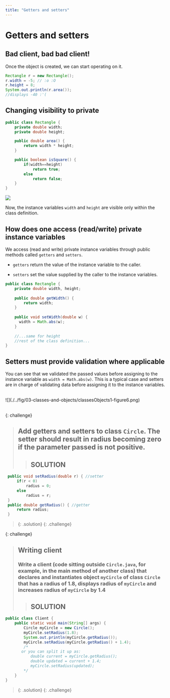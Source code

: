 ```yaml
---
title: "Getters and setters"
---
```

# Getters and setters


## Bad client, bad bad client!

Once the object is created, we can start operating on it.

```java
Rectangle r = new Rectangle();
r.width = -5; // :o :O
r.height = 8;
System.out.println(r.area()); 
//displays -40 :'(
```

## Changing visibility to private

```java
public class Rectangle {
	private double width;
	private double height;

	public double area() {
		return width * height;
	}

	public boolean isSquare() {
		if(width==height)
			return true;
		else
			return false;
    }
}
```

![](./../fig/03-classes-and-objects/classesObjects1-figure5.png)

Now, the instance variables `width` and `height` are visible only within
the class definition.

## How does one access (read/write) private instance variables

We access (read and write) private instance variables through public
methods called `getters` and `setters`.

-   `getters` return the value of the instance variable to the caller.

-   `setters` set the value supplied by the caller to the instance
    variables.
    
```java
public class Rectangle {
    private double width, height;
    
    public double getWidth() { 
    	return width; 
   	}
    
    public void setWidth(double w) { 
      width = Math.abs(w);
    }
    
    //...same for height
    //rest of the class definition...
}
```

## Setters must provide validation where applicable

You can see that we validated the passed values before assigning to the
instance variable as `width = Math.abs(w)`. This is a typical case and
setters are in charge of validating data before assigning it to the
instance variables.

<div>&nbsp;</div>
![](./../fig/03-classes-and-objects/classesObjects1-figure6.png)
<div>&nbsp;</div>

{: challenge}
> ## Add getters and setters to class `Circle`. The setter should result in radius becoming zero if the parameter passed is not positive.
>> ## SOLUTION
```java
 public void setRadius(double r) { //setter
     if(r < 0)
         radius = 0;
     else
         radius = r;
 }
 public double getRadius() { //getter
     return radius;
 }
 ```
>{: .solution}
{: .challenge}

{: challenge}
> ## Writing client
> ### Write a client (code sitting outside `Circle.java`, for example, in the main method of another class) that declares and instantiates object `myCircle` of class `Circle` that has a radius of 1.8, displays radius of `myCircle` and increases radius of  `myCircle` by 1.4
>> ## SOLUTION
 ```java
 public class Client {
     public static void main(String[] args) {
         Circle myCircle = new Circle();
         myCircle.setRadius(1.8);
         System.out.println(myCircle.getRadius());
         myCircle.setRadius(myCircle.getRadius() + 1.4);
         /* 
 		or you can split it up as:
         	double current = myCircle.getRadius();
         	double updated = current + 1.4;
         	myCircle.setRadius(updated);
         */
     }
 }
 ```
>{: .solution}
{: .challenge}